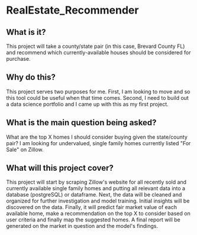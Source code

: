 # RealEstate_Recommender
## What is it?
This project will take a county/state pair (in this case, Brevard County FL) and recommend which currently-available houses should be considered for purchase.

## Why do this?
This project serves two purposes for me. First, I am looking to move and so this tool could be useful when that time comes. Second, I need to build out a data science portfolio and I came up with this as my first project.

## What is the main question being asked?
What are the top X homes I should consider buying given the state/county pair? I am looking for undervalued, single family homes currently listed "For Sale" on Zillow.

## What will this project cover?
This project will start by scraping Zillow's website for all recently sold and currently available single family homes and putting all relevant data into a database (postgreSQL) or dataframe. Next, the data will be cleaned and organized for further investigation and model training. Initial insights will be discovered on the data. Finally, it will predict fair market value of each available home, make a recommendation on the top X to consider based on user criteria and finally map the suggested homes. A final report will be generated on the market in question and the model's findings.
